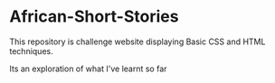 # African-Short-Stories
This repository is  challenge website displaying Basic CSS and HTML techniques.

Its an exploration of what I've learnt so far
